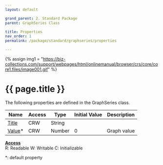 ```yaml
---
layout: default

grand_parent: 2. Standard Package
parent: GraphSeries Class

title: Properties
nav_order: 1
permalink: /package/standard/graphseries/properties

---
```

{% assign img1 = "https://biz-collections.com/support/webpages/html/onlinemanual/browser/crs/core/core1.files/image001.gif" %}


# {{ page.title }}


The following properties are defined in the GraphSeries class.

|Name       | Access | Type   | Initial Value | Description |
|----------	|--------|--------|---------------|-------------|
|[Title](/package/standard/graphseries/properties/title) | CRW | String |   |             |
|[Value](/package/standard/graphseries/properties/value)* | CRW |Number | 0 | Graph value |

<u><b>Access</b></u><br>
R: Readable
W: Writable
C: Initializable

*: default property
